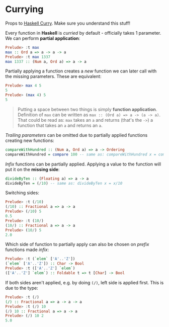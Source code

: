 # Currying

Props to [Haskell Curry](https://en.wikipedia.org/wiki/Haskell_Curry). Make sure you understand this stuff!

Every function in **Haskell** is *curried* by default - officially takes 1 parameter. We can perform **partial application**:

```Haskell
Prelude> :t max
max :: Ord a => a -> a -> a
Prelude> :t max 1337
max 1337 :: (Num a, Ord a) => a -> a
```

Partially applying a function creates a *new* function we can later call with the missing parameters. These are equivalent:

```Haskell
Prelude> max 4 5
5  
Prelude> (max 4) 5
5
```

> Putting a space between two things is simply **function application**. Definition of `max` can be written as `max :: (Ord a) => a -> (a -> a)`. That could be read as: `max` takes an `a` and returns (that's the `->`) a function that takes an `a` and returns an `a`.

*Trailing parameters* can be omitted due to partially applied functions creating new functions:

```Haskell
compareWithHundred :: (Num a, Ord a) => a -> Ordering
compareWithHundred = compare 100 -- same as: compareWithHundred x = compare 100 x
```

*Infix* functions can be partially applied. Applying a value to the function will put it on the **missing side**:

```Haskell
divideByTen :: (Floating a) => a -> a  
divideByTen = (/10) -- same as: divideByTen x = x/10
```

Switching sides:

```Haskell
Prelude> :t (/10)
(/10) :: Fractional a => a -> a
Prelude> (/10) 5
0.5
Prelude> :t (10/)
(10/) :: Fractional a => a -> a
Prelude> (10/) 5
2.0
```

Which side of function to partially apply can also be chosen on *prefix* functions made *infix*:

```Haskell
Prelude> :t (`elem` ['A'..'Z'])
(`elem` ['A'..'Z']) :: Char -> Bool
Prelude> :t (['A'..'Z'] `elem`)
(['A'..'Z'] `elem`) :: Foldable t => t [Char] -> Bool
```

If both sides aren't applied, e.g. by doing `(/)`, left side is applied first. This is due to the type:

```Haskell
Prelude> :t (/)
(/) :: Fractional a => a -> a -> a
Prelude> :t (/) 10
(/) 10 :: Fractional a => a -> a
Prelude> (/) 10 2
5.0
```
